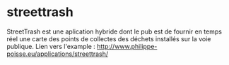 # streettrash
StreetTrash est une aplication hybride dont le pub est de fournir en temps réel une carte des points de collectes des déchets installés sur la voie publique.
Lien vers l'example : http://www.philippe-poisse.eu/applications/streettrash/
